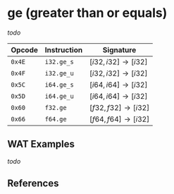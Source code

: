 
# ge (greater than or equals)

_todo_



| Opcode | Instruction | Signature |
|--------|-------------|-----------|
| `0x4E` | `i32.ge_s`  | $[ i32, i32 ] \to [ i32 ]$ |
| `0x4F` | `i32.ge_u`  | $[ i32, i32 ] \to [ i32 ]$ |
| `0x5C` | `i64.ge_s`  | $[ i64, i64 ] \to [ i32 ]$ |
| `0x5D` | `i64.ge_u`  | $[ i64, i64 ] \to [ i32 ]$ |
| `0x60` | `f32.ge`    | $[ f32, f32 ] \to [ i32 ]$ |
| `0x66` | `f64.ge`    | $[ f64, f64 ] \to [ i32 ]$ |



## WAT Examples

_todo_


## References

[^§2.4.1]: _WebAssembly Core Specification: Numeric Instructions_ - <https://webassembly.github.io/spec/core/bikeshed/#numeric-instructions%E2%91%A0>

